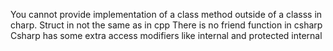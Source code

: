 You cannot provide implementation of a class method outside of a classs in charp.
Struct in not the same as in cpp
There is no friend function in csharp
Csharp has some extra access modifiers like internal and protected internal